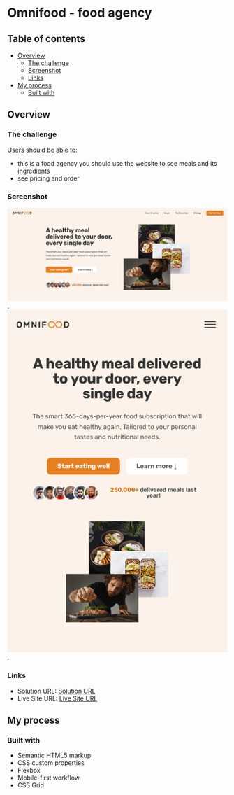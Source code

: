 # Omnifood - food agency

## Table of contents

- [Overview](#overview)
  - [The challenge](#the-challenge)
  - [Screenshot](#screenshot)
  - [Links](#links)
- [My process](#my-process)
  - [Built with](#built-with)

## Overview

### The challenge

Users should be able to:

- this is a food agency you should use the website to see meals and its ingredients
- see pricing and order

### Screenshot

![Desktop Screenshot](./img/Desktop-screenshot.png). ![Mobile Screenshot](./img/Mobile-Screenshot.png).

### Links

- Solution URL: [Solution URL](https://github.com/Mohammed-Abol-Fotouh/Omnifood)
- Live Site URL: [Live Site URL](https://mohammed-abol-fotouh.github.io/Omnifood/)

## My process

### Built with

- Semantic HTML5 markup
- CSS custom properties
- Flexbox
- Mobile-first workflow
- CSS Grid

